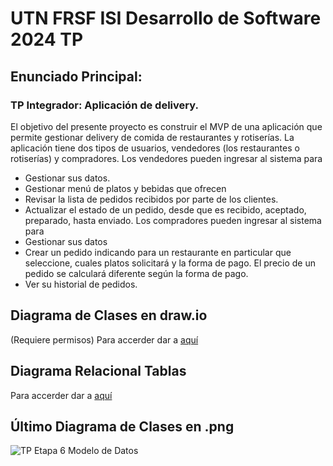 # UTN FRSF ISI Desarrollo de Software 2024 TP

## Enunciado Principal:
### TP Integrador: Aplicación de delivery.
El objetivo del presente proyecto es construir el MVP de una aplicación que permite gestionar delivery de
comida de restaurantes y rotiserías.
La aplicación tiene dos tipos de usuarios, vendedores (los restaurantes o rotiserías) y compradores.
Los vendedores pueden ingresar al sistema para
- Gestionar sus datos.
- Gestionar menú de platos y bebidas que ofrecen
- Revisar la lista de pedidos recibidos por parte de los clientes.
- Actualizar el estado de un pedido, desde que es recibido, aceptado, preparado, hasta enviado.
Los compradores pueden ingresar al sistema para
- Gestionar sus datos
- Crear un pedido indicando para un restaurante en particular que seleccione, cuales platos solicitará
y la forma de pago. El precio de un pedido se calculará diferente según la forma de pago.
- Ver su historial de pedidos.

## Diagrama de Clases en draw.io
(Requiere permisos) Para accerder dar a [aquí](https://drive.google.com/file/d/1Nt4zU6iw8lsLZ3smhBiCW-I-se1H7jJk/view?usp=share_link)

## Diagrama Relacional Tablas
Para accerder dar a [aquí](https://dbdiagram.io/d/6733e157e9daa85aca3b32b4)

## Último Diagrama de Clases en .png
![TP Etapa 6 Modelo de Datos](https://github.com/user-attachments/assets/06a291af-769f-4234-91d0-5be9dcc40b9e)
